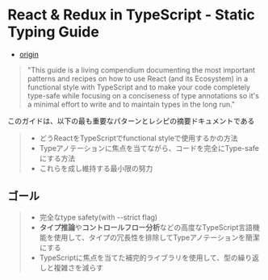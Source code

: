 # React & Redux in TypeScript - Static Typing Guide

- [origin](https://github.com/piotrwitek/react-redux-typescript-guide)

> "This guide is a living compendium documenting the most important patterns and recipes on how to use React (and its Ecosystem) in a functional style with TypeScript and to make your code completely type-safe while focusing on a conciseness of type annotations so it's a minimal effort to write and to maintain types in the long run."

このガイドは、以下の最も重要なパターンとレシピの摘要ドキュメントである
> - どうReactをTypeScriptでfunctional styleで使用するかの方法
> - Typeアノテーションに焦点を当てながら、コードを完全にType-safeにする方法
> - これらを成し維持する最小限の努力

## ゴール

> - 完全なtype safety(with --strict flag) 
> - **タイプ推論**や**コントロールフロー分析**などの高度なTypeScript言語機能を使用して、タイプの冗長性を排除してTypeアノテーションを簡潔にする
> - TypeScriptに焦点を当てた補完的ライブラリを使用して、型の繰り返しと複雑さを減らす
